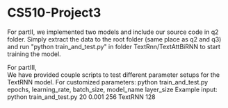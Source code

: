 # CS510-Project3
For partII, we implemented two models and include our source code in q2 folder. 
Simply extract the data to the root folder (same place as q2 and q3) and run "python train_and_test.py" in folder TextRnn/TextAttBiRNN to start training the model.  

For partIII,  
We have provided couple scripts to test different parameter setups for the TextRNN model.
For customized parameters:
python train_and_test.py epochs, learning_rate, batch_size, model_name layer_size
Example input:
python train_and_test.py 20 0.001 256 TextRNN 128
